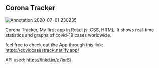 
## Corona Tracker




![Annotation 2020-07-01 230235](https://user-images.githubusercontent.com/47950134/86291391-32147200-bbef-11ea-8fe3-1c5e8a670d2e.png)

<!-- ![Annotation 2020-07-01 224739](https://user-images.githubusercontent.com/47950134/86289976-ea8ce680-bbec-11ea-83a5-341ad85de5d0.png)
 -->
Corona Tracker, My first app in React js, CSS, HTML. It shows real-time statistics and graphs of covid-19 cases worldwide.

feel free to check out the App through this link:
https://covidcasestrack.netlify.app/

API used:
https://lnkd.in/e7jxrSi

